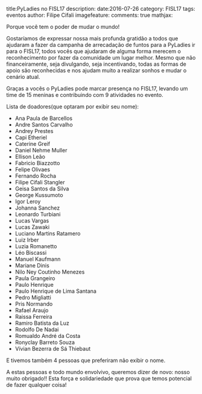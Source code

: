 title:PyLadies no FISL17
description:
date:2016-07-26
category: FISL17
tags: eventos
author: Filipe Cifali
imagefeature:
comments: true
mathjax:

Porque você tem o poder de mudar o mundo!

Gostaríamos de expressar nossa mais profunda gratidão a todos que ajudaram a fazer da campanha de arrecadação de funtos para a PyLadies ir para o FISL17, todos vocês que ajudaram de alguma forma merecem o reconhecimento por fazer da comunidade um lugar melhor. Mesmo que não financeiramente, seja divulgando, seja incentivando, todas as formas de apoio são reconhecidas e nos ajudam muito a realizar sonhos e mudar o cenário atual.

Graças a vocês o PyLadies pode marcar presença no FISL17, levando um time de 15 meninas e contribuindo com 9 atividades no evento.

Lista de doadores(que optaram por exibir seu nome):

* Ana Paula de Barcellos
* Andre Santos Carvalho
* Andrey Prestes
* Capi Etheriel
* Caterine Greif
* Daniel Nehme Muller
* Ellison Leão
* Fabricio Biazzotto
* Felipe Olivaes
* Fernando Rocha
* Filipe Cifali Stangler
* Geisa Santos da Silva
* George Kussumoto
* Igor Leroy
* Johanna Sanchez
* Leonardo Turbiani
* Lucas Vargas
* Lucas Zawaki
* Luciano Martins Ratamero
* Luiz Irber
* Luzia Romanetto
* Léo Biscassi
* Manuel Kaufmann
* Mariane Dinis
* Nilo Ney Coutinho Menezes
* Paula Grangeiro
* Paulo Henrique
* Paulo Henrique de Lima Santana
* Pedro Migliatti
* Pris Normando
* Rafael Araujo
* Raissa Ferreira
* Ramiro Batista da Luz
* Rodolfo De Nadai
* Romualdo André da Costa
* Ronyclay Barreto Souza
* Vívian Bezerra de Sá Thiebaut

E tivemos também 4 pessoas que preferiram não exibir o nome.

A estas pessoas e todo mundo envolvivo, queremos dizer de novo: nosso muito obrigado!! Esta força e solidariedade que prova que temos potencial de fazer qualquer coisa!

